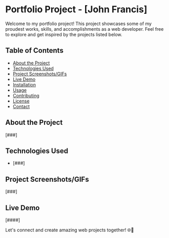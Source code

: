 # Portfolio Project - [John Francis]

Welcome to my portfolio project! This project showcases some of my proudest works, skills, and accomplishments as a web developer. Feel free to explore and get inspired by the projects listed below.

## Table of Contents

- [About the Project](#about-the-project)
- [Technologies Used](#technologies-used)
- [Project Screenshots/GIFs](#project-screenshotsgifs)
- [Live Demo](jonnfrancis.github.io)
- [Installation](#installation)
- [Usage](#usage)
- [Contributing](#contributing)
- [License](#license)
- [Contact](#contact)

## About the Project

[###]

## Technologies Used

- [###]

## Project Screenshots/GIFs

[###]

## Live Demo

[####]

Let's connect and create amazing web projects together! 🌐🚀
